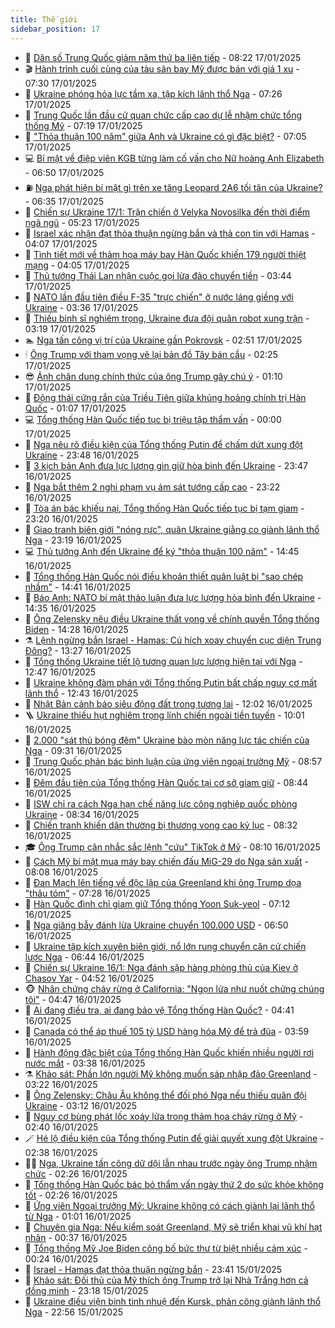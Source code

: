 ```yaml
---
title: Thế giới
sidebar_position: 17
---
```


<!-- dantri-the-gioi:START -->
- 🌋 [Dân số Trung Quốc giảm năm thứ ba liên tiếp](https://dantri.com.vn/the-gioi/dan-so-trung-quoc-giam-nam-thu-ba-lien-tiep-20250117151606850.htm) - 08:22 17/01/2025
- 🎬 [Hành trình cuối cùng của tàu sân bay Mỹ được bán với giá 1 xu](https://dantri.com.vn/the-gioi/hanh-trinh-cuoi-cung-cua-tau-san-bay-my-duoc-ban-voi-gia-1-xu-20250117141232587.htm) - 07:30 17/01/2025
- 🧰 [Ukraine phóng hỏa lực tầm xa, tập kích lãnh thổ Nga](https://dantri.com.vn/the-gioi/ukraine-phong-hoa-luc-tam-xa-tap-kich-lanh-tho-nga-20250117141718587.htm) - 07:26 17/01/2025
- 🌋 [Trung Quốc lần đầu cử quan chức cấp cao dự lễ nhậm chức tổng thống Mỹ](https://dantri.com.vn/the-gioi/trung-quoc-lan-dau-cu-quan-chuc-cap-cao-du-le-nham-chuc-tong-thong-my-20250117135536508.htm) - 07:19 17/01/2025
- 🗽 [&quot;Thỏa thuận 100 năm&quot; giữa Anh và Ukraine có gì đặc biệt?](https://dantri.com.vn/the-gioi/thoa-thuan-100-nam-giua-anh-va-ukraine-co-gi-dac-biet-20250117122032363.htm) - 07:05 17/01/2025
- 💻 [Bí mật về điệp viên KGB từng làm cố vấn cho Nữ hoàng Anh Elizabeth](https://dantri.com.vn/the-gioi/bi-mat-ve-diep-vien-kgb-tung-lam-co-van-cho-nu-hoang-anh-elizabeth-20250114111339653.htm) - 06:50 17/01/2025
- ⛽️ [Nga phát hiện bí mật gì trên xe tăng Leopard 2A6 tối tân của Ukraine?](https://dantri.com.vn/the-gioi/nga-phat-hien-bi-mat-gi-tren-xe-tang-leopard-2a6-toi-tan-cua-ukraine-20250116154204193.htm) - 06:35 17/01/2025
- 🤩 [Chiến sự Ukraine 17/1: Trận chiến ở Velyka Novosilka đến thời điểm ngã ngũ](https://dantri.com.vn/the-gioi/chien-su-ukraine-171-tran-chien-o-velyka-novosilka-den-thoi-diem-nga-ngu-20250117120447792.htm) - 05:23 17/01/2025
- 🧐 [Israel xác nhận đạt thỏa thuận ngừng bắn và thả con tin với Hamas](https://dantri.com.vn/the-gioi/israel-xac-nhan-dat-thoa-thuan-ngung-ban-va-tha-con-tin-voi-hamas-20250117110329520.htm) - 04:07 17/01/2025
- 🎊 [Tình tiết mới về thảm họa máy bay Hàn Quốc khiến 179 người thiệt mạng](https://dantri.com.vn/the-gioi/tinh-tiet-moi-ve-tham-hoa-may-bay-han-quoc-khien-179-nguoi-thiet-mang-20250117110026080.htm) - 04:05 17/01/2025
- 📝 [Thủ tướng Thái Lan nhận cuộc gọi lừa đảo chuyển tiền](https://dantri.com.vn/the-gioi/thu-tuong-thai-lan-nhan-cuoc-goi-lua-dao-chuyen-tien-20250117104054712.htm) - 03:44 17/01/2025
- 🤡 [NATO lần đầu tiên điều F-35 &quot;trực chiến&quot; ở nước láng giềng với Ukraine](https://dantri.com.vn/the-gioi/nato-lan-dau-tien-dieu-f-35-truc-chien-o-nuoc-lang-gieng-voi-ukraine-20250117082349944.htm) - 03:36 17/01/2025
- 🥷 [Thiếu binh sĩ nghiêm trọng, Ukraine đưa đội quân robot xung trận](https://dantri.com.vn/the-gioi/thieu-binh-si-nghiem-trong-ukraine-dua-doi-quan-robot-xung-tran-20250117101434983.htm) - 03:19 17/01/2025
- 🏊 [Nga tấn công vị trí của Ukraine gần Pokrovsk](https://dantri.com.vn/the-gioi/nga-tan-cong-vi-tri-cua-ukraine-gan-pokrovsk-20250117092545632.htm) - 02:51 17/01/2025
- 🕯 [Ông Trump với tham vọng vẽ lại bản đồ Tây bán cầu](https://dantri.com.vn/the-gioi/ong-trump-voi-tham-vong-ve-lai-ban-do-tay-ban-cau-20250112213810966.htm) - 02:25 17/01/2025
- 😎 [Ảnh chân dung chính thức của ông Trump gây chú ý](https://dantri.com.vn/the-gioi/anh-chan-dung-chinh-thuc-cua-ong-trump-gay-chu-y-20250117073950410.htm) - 01:10 17/01/2025
- 🌈 [Động thái cứng rắn của Triều Tiên giữa khủng hoảng chính trị Hàn Quốc](https://dantri.com.vn/the-gioi/dong-thai-cung-ran-cua-trieu-tien-giua-khung-hoang-chinh-tri-han-quoc-20250117075538508.htm) - 01:07 17/01/2025
- 💻 [Tổng thống Hàn Quốc tiếp tục bị triệu tập thẩm vấn](https://dantri.com.vn/the-gioi/tong-thong-han-quoc-tiep-tuc-bi-trieu-tap-tham-van-20250117065512115.htm) - 00:00 17/01/2025
- 🤖 [Nga nêu rõ điều kiện của Tổng thống Putin để chấm dứt xung đột Ukraine](https://dantri.com.vn/the-gioi/nga-neu-ro-dieu-kien-cua-tong-thong-putin-de-cham-dut-xung-dot-ukraine-20250117063909696.htm) - 23:48 16/01/2025
- 🦏 [3 kịch bản Anh đưa lực lượng gìn giữ hòa bình đến Ukraine](https://dantri.com.vn/the-gioi/3-kich-ban-anh-dua-luc-luong-gin-giu-hoa-binh-den-ukraine-20250117062806181.htm) - 23:47 16/01/2025
- 🌁 [Nga bắt thêm 2 nghi phạm vụ ám sát tướng cấp cao](https://dantri.com.vn/the-gioi/nga-bat-them-2-nghi-pham-vu-am-sat-tuong-cap-cao-20250117055602250.htm) - 23:22 16/01/2025
- 🐘 [Tòa án bác khiếu nại, Tổng thống Hàn Quốc tiếp tục bị tạm giam](https://dantri.com.vn/the-gioi/toa-an-bac-khieu-nai-tong-thong-han-quoc-tiep-tuc-bi-tam-giam-20250116234045332.htm) - 23:20 16/01/2025
- 🥷 [Giao tranh biên giới &quot;nóng rực&quot;, quân Ukraine giằng co giành lãnh thổ Nga](https://dantri.com.vn/the-gioi/giao-tranh-bien-gioi-nong-ruc-quan-ukraine-giang-co-gianh-lanh-tho-nga-20250117060736845.htm) - 23:19 16/01/2025
- 💻 [Thủ tướng Anh đến Ukraine để ký &quot;thỏa thuận 100 năm&quot;](https://dantri.com.vn/the-gioi/thu-tuong-anh-den-ukraine-de-ky-thoa-thuan-100-nam-20250116164046265.htm) - 14:45 16/01/2025
- 🎡 [Tổng thống Hàn Quốc nói điều khoản thiết quân luật bị &quot;sao chép nhầm&quot;](https://dantri.com.vn/the-gioi/tong-thong-han-quoc-noi-dieu-khoan-thiet-quan-luat-bi-sao-chep-nham-20250116213332095.htm) - 14:41 16/01/2025
- 🧰 [Báo Anh: NATO bí mật thảo luận đưa lực lượng hòa bình đến Ukraine](https://dantri.com.vn/the-gioi/bao-anh-nato-bi-mat-thao-luan-dua-luc-luong-hoa-binh-den-ukraine-20250116212502209.htm) - 14:35 16/01/2025
- 🥸 [Ông Zelensky nêu điều Ukraine thất vọng về chính quyền Tổng thống Biden](https://dantri.com.vn/the-gioi/ong-zelensky-neu-dieu-ukraine-that-vong-ve-chinh-quyen-tong-thong-biden-20250116211849153.htm) - 14:28 16/01/2025
- ⚗️ [Lệnh ngừng bắn Israel - Hamas: Cú hích xoay chuyển cục diện Trung Đông?](https://dantri.com.vn/the-gioi/lenh-ngung-ban-israel-hamas-cu-hich-xoay-chuyen-cuc-dien-trung-dong-20250116115704856.htm) - 13:27 16/01/2025
- 🌮 [Tổng thống Ukraine tiết lộ tương quan lực lượng hiện tại với Nga](https://dantri.com.vn/the-gioi/tong-thong-ukraine-tiet-lo-tuong-quan-luc-luong-hien-tai-voi-nga-20250116184842876.htm) - 12:47 16/01/2025
- 🎃 [Ukraine không đàm phán với Tổng thống Putin bất chấp nguy cơ mất lãnh thổ](https://dantri.com.vn/the-gioi/ukraine-khong-dam-phan-voi-tong-thong-putin-bat-chap-nguy-co-mat-lanh-tho-20250116080537368.htm) - 12:43 16/01/2025
- 💫 [Nhật Bản cảnh báo siêu động đất trong tương lai](https://dantri.com.vn/the-gioi/nhat-ban-canh-bao-sieu-dong-dat-trong-tuong-lai-20250116181333044.htm) - 12:02 16/01/2025
- 🪜 [Ukraine thiếu hụt nghiêm trọng lính chiến ngoài tiền tuyến](https://dantri.com.vn/the-gioi/ukraine-thieu-hut-nghiem-trong-linh-chien-ngoai-tien-tuyen-20250116124327817.htm) - 10:01 16/01/2025
- 🌋 [2.000 &quot;sát thủ bóng đêm&quot; Ukraine bào mòn năng lực tác chiến của Nga](https://dantri.com.vn/the-gioi/2000-sat-thu-bong-dem-ukraine-bao-mon-nang-luc-tac-chien-cua-nga-20250116150531452.htm) - 09:31 16/01/2025
- 🦏 [Trung Quốc phản bác bình luận của ứng viên ngoại trưởng Mỹ](https://dantri.com.vn/the-gioi/trung-quoc-phan-bac-binh-luan-cua-ung-vien-ngoai-truong-my-20250116153813898.htm) - 08:57 16/01/2025
- 👀 [Đêm đầu tiên của Tổng thống Hàn Quốc tại cơ sở giam giữ](https://dantri.com.vn/the-gioi/dem-dau-tien-cua-tong-thong-han-quoc-tai-co-so-giam-giu-20250116153329333.htm) - 08:44 16/01/2025
- 🧰 [ISW chỉ ra cách Nga hạn chế năng lực công nghiệp quốc phòng Ukraine](https://dantri.com.vn/the-gioi/isw-chi-ra-cach-nga-han-che-nang-luc-cong-nghiep-quoc-phong-ukraine-20250116144448578.htm) - 08:34 16/01/2025
- 🚀 [Chiến tranh khiến dân thường bị thương vong cao kỷ lục](https://dantri.com.vn/the-gioi/chien-tranh-khien-dan-thuong-bi-thuong-vong-cao-ky-luc-20250116145459657.htm) - 08:32 16/01/2025
- 🎓 [Ông Trump cân nhắc sắc lệnh &quot;cứu&quot; TikTok ở Mỹ](https://dantri.com.vn/the-gioi/ong-trump-can-nhac-sac-lenh-cuu-tiktok-o-my-20250116150813224.htm) - 08:10 16/01/2025
- 🥸 [Cách Mỹ bí mật mua máy bay chiến đấu MiG-29 do Nga sản xuất](https://dantri.com.vn/the-gioi/cach-my-bi-mat-mua-may-bay-chien-dau-mig-29-do-nga-san-xuat-20250116135808321.htm) - 08:08 16/01/2025
- 🦅 [Đan Mạch lên tiếng về độc lập của Greenland khi ông Trump dọa &quot;thâu tóm&quot;](https://dantri.com.vn/the-gioi/dan-mach-len-tieng-ve-doc-lap-cua-greenland-khi-ong-trump-doa-thau-tom-20250116123400805.htm) - 07:28 16/01/2025
- 🤭 [Hàn Quốc đình chỉ giam giữ Tổng thống Yoon Suk-yeol](https://dantri.com.vn/the-gioi/han-quoc-dinh-chi-giam-giu-tong-thong-yoon-suk-yeol-20250116140946105.htm) - 07:12 16/01/2025
- 🤖 [Nga giăng bẫy đánh lừa Ukraine chuyển 100.000 USD](https://dantri.com.vn/the-gioi/nga-giang-bay-danh-lua-ukraine-chuyen-100000-usd-20250116115632454.htm) - 06:50 16/01/2025
- 🐲 [Ukraine tập kích xuyên biên giới, nổ lớn rung chuyển căn cứ chiến lược Nga](https://dantri.com.vn/the-gioi/ukraine-tap-kich-xuyen-bien-gioi-no-lon-rung-chuyen-can-cu-chien-luoc-nga-20250116125818798.htm) - 06:44 16/01/2025
- 🫣 [Chiến sự Ukraine 16/1: Nga đánh sập hàng phòng thủ của Kiev ở Chasov Yar](https://dantri.com.vn/the-gioi/chien-su-ukraine-161-nga-danh-sap-hang-phong-thu-cua-kiev-o-chasov-yar-20250116113747577.htm) - 04:52 16/01/2025
- 🐵 [Nhân chứng cháy rừng ở California: &quot;Ngọn lửa như nuốt chửng chúng tôi&quot;](https://dantri.com.vn/the-gioi/nhan-chung-chay-rung-o-california-ngon-lua-nhu-nuot-chung-chung-toi-20250116113747737.htm) - 04:47 16/01/2025
- 🫶 [Ai đang điều tra, ai đang bảo vệ Tổng thống Hàn Quốc?](https://dantri.com.vn/the-gioi/ai-dang-dieu-tra-ai-dang-bao-ve-tong-thong-han-quoc-20250115153421024.htm) - 04:41 16/01/2025
- 💃 [Canada có thể áp thuế 105 tỷ USD hàng hóa Mỹ để trả đũa](https://dantri.com.vn/the-gioi/canada-co-the-ap-thue-105-ty-usd-hang-hoa-my-de-tra-dua-20250116103810807.htm) - 03:59 16/01/2025
- 💫 [Hành động đặc biệt của Tổng thống Hàn Quốc khiến nhiều người rơi nước mắt](https://dantri.com.vn/the-gioi/hanh-dong-dac-biet-cua-tong-thong-han-quoc-khien-nhieu-nguoi-roi-nuoc-mat-20250116101835967.htm) - 03:38 16/01/2025
- ⚗️ [Khảo sát: Phần lớn người Mỹ không muốn sáp nhập đảo Greenland](https://dantri.com.vn/the-gioi/khao-sat-phan-lon-nguoi-my-khong-muon-sap-nhap-dao-greenland-20250116100631896.htm) - 03:22 16/01/2025
- 🥷 [Ông Zelensky: Châu Âu không thể đối phó Nga nếu thiếu quân đội Ukraine](https://dantri.com.vn/the-gioi/ong-zelensky-chau-au-khong-the-doi-pho-nga-neu-thieu-quan-doi-ukraine-20250116094853882.htm) - 03:12 16/01/2025
- 🥸 [Nguy cơ bùng phát lốc xoáy lửa trong thảm họa cháy rừng ở Mỹ](https://dantri.com.vn/the-gioi/nguy-co-bung-phat-loc-xoay-lua-trong-tham-hoa-chay-rung-o-my-20250116084235088.htm) - 02:40 16/01/2025
- 🪄 [Hé lộ điều kiện của Tổng thống Putin để giải quyết xung đột Ukraine](https://dantri.com.vn/the-gioi/he-lo-dieu-kien-cua-tong-thong-putin-de-giai-quyet-xung-dot-ukraine-20250116072406912.htm) - 02:38 16/01/2025
- 🧑‍💻 [Nga, Ukraine tấn công dữ dội lẫn nhau trước ngày ông Trump nhậm chức](https://dantri.com.vn/the-gioi/nga-ukraine-tan-cong-du-doi-lan-nhau-truoc-ngay-ong-trump-nham-chuc-20250116080329464.htm) - 02:26 16/01/2025
- 🤭 [Tổng thống Hàn Quốc bác bỏ thẩm vấn ngày thứ 2 do sức khỏe không tốt](https://dantri.com.vn/the-gioi/tong-thong-han-quoc-bac-bo-tham-van-ngay-thu-2-do-suc-khoe-khong-tot-20250116082411992.htm) - 02:26 16/01/2025
- 🗽 [Ứng viên Ngoại trưởng Mỹ: Ukraine không có cách giành lại lãnh thổ từ Nga](https://dantri.com.vn/the-gioi/ung-vien-ngoai-truong-my-ukraine-khong-co-cach-gianh-lai-lanh-tho-tu-nga-20250116072827568.htm) - 01:01 16/01/2025
- 🤖 [Chuyên gia Nga: Nếu kiểm soát Greenland, Mỹ sẽ triển khai vũ khí hạt nhân](https://dantri.com.vn/the-gioi/chuyen-gia-nga-neu-kiem-soat-greenland-my-se-trien-khai-vu-khi-hat-nhan-20250115062733008.htm) - 00:37 16/01/2025
- 🌈 [Tổng thống Mỹ Joe Biden công bố bức thư từ biệt nhiều cảm xúc](https://dantri.com.vn/the-gioi/tong-thong-my-joe-biden-cong-bo-buc-thu-tu-biet-nhieu-cam-xuc-20250116070814223.htm) - 00:24 16/01/2025
- 🤩 [Israel - Hamas đạt thỏa thuận ngừng bắn](https://dantri.com.vn/the-gioi/israel-hamas-dat-thoa-thuan-ngung-ban-20250116062916854.htm) - 23:41 15/01/2025
- 🤗 [Khảo sát: Đối thủ của Mỹ thích ông Trump trở lại Nhà Trắng hơn cả đồng minh](https://dantri.com.vn/the-gioi/khao-sat-doi-thu-cua-my-thich-ong-trump-tro-lai-nha-trang-hon-ca-dong-minh-20250115220548350.htm) - 23:18 15/01/2025
- 🙉 [Ukraine điều viện binh tinh nhuệ đến Kursk, phản công giành lãnh thổ Nga](https://dantri.com.vn/the-gioi/ukraine-dieu-vien-binh-tinh-nhue-den-kursk-phan-cong-gianh-lanh-tho-nga-20250116001249910.htm) - 22:56 15/01/2025<!-- dantri-the-gioi:END -->
